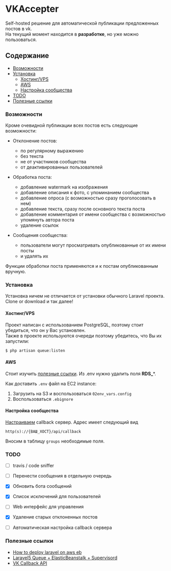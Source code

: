 # VKAccepter

Self-hosted решение для автоматической публикации предложенных постов в vk.\
На текущий момент находится в **разработке**, но уже можно пользоваться.


## Содержание

- [Возможности](#Возможности)
- [Установка](#Установка)
    - [Хостинг/VPS](#ХостингVPS)
    - [AWS](#AWS)
    - [Настройка сообщества](#Настройка-сообщества)
- [TODO](#TODO)
- [Полезные ссылки](#Полезные-ссылки)


### Возможности

Кроме очевидной публикации всех постов есть следующие возможности:

- Отклонение постов:
    - по регулярному выражению
    - без текста
    - не от участников сообщества
    - от деактивированных пользователей
    
- Обработка поста:
    - добавление watermark на изображения
    - добавление описания к фото, с упоминанием сообщества
    - добавление опроса (с возможностью сразу проголосовать в нем)
    - добавление текста, сразу после основного текста поста
    - добавление комментария от имени сообщества с возможностью упомянуть автора поста
    - удаление ссылок

- Сообщения сообщества:
    - пользователи могут просматривать опубликованные от их имени посты
    - и удалять их

Функции обработки поста применяются и к постам опубликованным вручную.

### Установка

Установка ничем не отличается от установки обычного Laravel проекта.\
Clone or download и так далее!

#### Хостинг/VPS
Проект написан с использованием PostgreSQL, поэтому стоит убедиться, что он у Вас установлен. \
Также в проекте используются очереди поэтому убедитесь, что Вы их запустили:
``` bash
$ php artisan queue:listen
```

#### AWS
Стоит изучить [полезные ссылки](#Полезные-ссылки).
Из .env нужно удалить поля **RDS_***.

Как доставить ```.env``` файл на EC2 instance:
1. Загрузить на S3 и воспользоваться ```02env_vars.config```
2. Воспользоваться ```.ebignore```

#### Настройка сообщества
[Настраиваем](https://vk.com/dev/callback_api) callback сервер. Адрес имеет следующий вид
```
http(s)://{ВАШ_ХОСТ}/api/callback
```

Вносим в таблицу ```groups``` необходимые поля.

### TODO

- [ ] travis / code sniffer
- [ ] Перенести сообщения в отдельную очередь
- [x] Обновить бота сообщений
- [x] Список исключений для пользователей
- [ ] Web интерфейс для управления
- [x] Удаление старых отклоненных постов
- [ ] Автоматическая настройка callback сервера


### Полезные ссылки

- [How to deploy laravel on aws eb](http://blog.goforyt.com/laravel-5-aws-elastic-beanstalk-production-guide/)
- [Laravel5 Queue + ElasticBeanstalk + Supervisord](https://gist.github.com/lifeofguenter/f8ea93f10a403807a719)
- [VK Callback API](https://vk.com/dev/callback_api)
